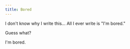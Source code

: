 ```yaml
---
title: Bored
---
```


I don't know why I write this... All I ever write is "I'm bored."

Guess what?

I'm bored.
